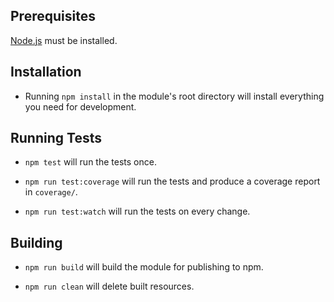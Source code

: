 ## Prerequisites

[Node.js](http://nodejs.org/) must be installed.

## Installation

* Running `npm install` in the module's root directory will install everything you need for development.

## Running Tests

* `npm test` will run the tests once.

* `npm run test:coverage` will run the tests and produce a coverage report in `coverage/`.

* `npm run test:watch` will run the tests on every change.

## Building

* `npm run build` will build the module for publishing to npm.

* `npm run clean` will delete built resources.
